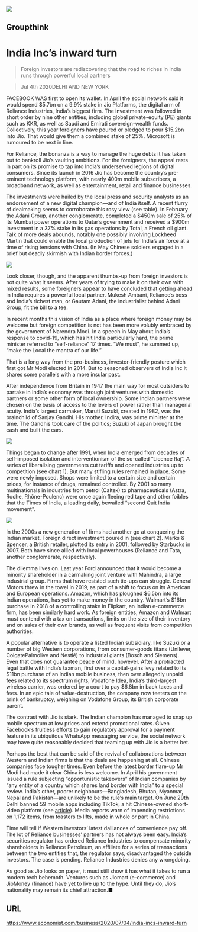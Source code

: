 ![](./images/20200704_WBP005_1.jpg)

## Groupthink

# India Inc’s inward turn

> Foreign investors are rediscovering that the road to riches in India runs through powerful local partners

> Jul 4th 2020DELHI AND NEW YORK

FACEBOOK WAS first to open its wallet. In April the social network said it would spend $5.7bn on a 9.9% stake in Jio Platforms, the digital arm of Reliance Industries, India’s biggest firm. The investment was followed in short order by nine other entities, including global private-equity (PE) giants such as KKR, as well as Saudi and Emirati sovereign-wealth funds. Collectively, this year foreigners have poured or pledged to pour $15.2bn into Jio. That would give them a combined stake of 25%. Microsoft is rumoured to be next in line.

For Reliance, the bonanza is a way to manage the huge debts it has taken out to bankroll Jio’s vaulting ambitions. For the foreigners, the appeal rests in part on its promise to tap into India’s underserved legions of digital consumers. Since its launch in 2016 Jio has become the country’s pre-eminent technology platform, with nearly 400m mobile subscribers, a broadband network, as well as entertainment, retail and finance businesses.

The investments were hailed by the local press and security analysts as an endorsement of a new digital champion—and of India itself. A recent flurry of dealmaking seems to corroborate this rosy view (see table). In February the Adani Group, another conglomerate, completed a $450m sale of 25% of its Mumbai power operations to Qatar’s government and received a $900m investment in a 37% stake in its gas operations by Total, a French oil giant. Talk of more deals abounds, notably one possibly involving Lockheed Martin that could enable the local production of jets for India’s air force at a time of rising tensions with China. (In May Chinese soldiers engaged in a brief but deadly skirmish with Indian border forces.)



![](./images/20200704_WBC512_0.png)

Look closer, though, and the apparent thumbs-up from foreign investors is not quite what it seems. After years of trying to make it on their own with mixed results, some foreigners appear to have concluded that getting ahead in India requires a powerful local partner. Mukesh Ambani, Reliance’s boss and India’s richest man, or Gautam Adani, the industrialist behind Adani Group, fit the bill to a tee.

In recent months this vision of India as a place where foreign money may be welcome but foreign competition is not has been more volubly embraced by the government of Narendra Modi. In a speech in May about India’s response to covid-19, which has hit India particularly hard, the prime minister referred to “self-reliance” 17 times. “We must”, he summed up, “make the Local the mantra of our life.”

That is a long way from the pro-business, investor-friendly posture which first got Mr Modi elected in 2014. But to seasoned observers of India Inc it shares some parallels with a more insular past.

After independence from Britain in 1947 the main way for most outsiders to partake in India’s economy was through joint ventures with domestic partners or some other form of local ownership. Some Indian partners were chosen on the basis of access to the levers of power rather than managerial acuity. India’s largest carmaker, Maruti Suzuki, created in 1982, was the brainchild of Sanjay Gandhi. His mother, Indira, was prime minister at the time. The Gandhis took care of the politics; Suzuki of Japan brought the cash and built the cars.



![](./images/20200704_WBC282_0.png)

Things began to change after 1991, when India emerged from decades of self-imposed isolation and interventionism of the so-called “Licence Raj”. A series of liberalising governments cut tariffs and opened industries up to competition (see chart 1). But many stifling rules remained in place. Some were newly imposed. Shops were limited to a certain size and certain prices, for instance of drugs, remained controlled. By 2001 so many multinationals in industries from petrol (Caltex) to pharmaceuticals (Astra, Roche, Rhône-Poulenc) were once again fleeing red tape and other foibles that the Times of India, a leading daily, bewailed “second Quit India movement”.



![](./images/20200704_WBC300.png)

In the 2000s a new generation of firms had another go at conquering the Indian market. Foreign direct investment poured in (see chart 2). Marks & Spencer, a British retailer, plotted its entry in 2001, followed by Starbucks in 2007. Both have since allied with local powerhouses (Reliance and Tata, another conglomerate, respectively).

The dilemma lives on. Last year Ford announced that it would become a minority shareholder in a carmaking joint venture with Mahindra, a large industrial group. Firms that have resisted such tie-ups can struggle. General Motors threw in the towel in 2019, as part of a shift to focus on its American and European operations. Amazon, which has ploughed $6.5bn into its Indian operations, has yet to make money in the country. Walmart’s $16bn purchase in 2018 of a controlling stake in Flipkart, an Indian e-commerce firm, has been similarly hard work. As foreign entities, Amazon and Walmart must contend with a tax on transactions, limits on the size of their inventory and on sales of their own brands, as well as frequent visits from competition authorities.

A popular alternative is to operate a listed Indian subsidiary, like Suzuki or a number of big Western corporations, from consumer-goods titans (Unilever, ColgatePalmolive and Nestlé) to industrial giants (Bosch and Siemens). Even that does not guarantee peace of mind, however. After a protracted legal battle with India’s taxman, first over a capital-gains levy related to its $11bn purchase of an Indian mobile business, then over allegedly unpaid fees related to its spectrum rights, Vodafone Idea, India’s third-largest wireless carrier, was ordered by a court to pay $6.8bn in back taxes and fees. In an epic tale of value-destruction, the company now teeters on the brink of bankruptcy, weighing on Vodafone Group, its British corporate parent.

The contrast with Jio is stark. The Indian champion has managed to snap up mobile spectrum at low prices and extend promotional rates. Given Facebook’s fruitless efforts to gain regulatory approval for a payment feature in its ubiquitous WhatsApp messaging service, the social network may have quite reasonably decided that teaming up with Jio is a better bet.

Perhaps the best that can be said of the revival of collaborations between Western and Indian firms is that the deals are happening at all. Chinese companies face tougher times. Even before the latest border flare-up Mr Modi had made it clear China is less welcome. In April his government issued a rule subjecting “opportunistic takeovers” of Indian companies by “any entity of a country which shares land border with India” to a special review. India’s other, poorer neighbours—Bangladesh, Bhutan, Myanmar, Nepal and Pakistan—are unlikely to be the rule’s main target. On June 29th Delhi banned 59 mobile apps including TikTok, a hit Chinese-owned short-video platform (see [article](https://www.economist.com//asia/2020/07/02/indias-ban-on-tiktok-deprives-the-country-of-a-favourite-pastime)). Media reports warn of impending restrictions on 1,172 items, from toasters to lifts, made in whole or part in China.

Time will tell if Western investors’ latest dalliances of convenience pay off. The lot of Reliance businesses’ partners has not always been easy. India’s securities regulator has ordered Reliance Industries to compensate minority shareholders in Reliance Petroleum, an affiliate for a series of transactions between the two entities that, the regulator says, disadvantaged the outside investors. The case is pending. Reliance Industries denies any wrongdoing.

As good as Jio looks on paper, it must still show it has what it takes to run a modern tech behemoth. Ventures such as Jiomart (e-commerce) and JioMoney (finance) have yet to live up to the hype. Until they do, Jio’s nationality may remain its chief attraction.■

## URL

https://www.economist.com/business/2020/07/04/india-incs-inward-turn
